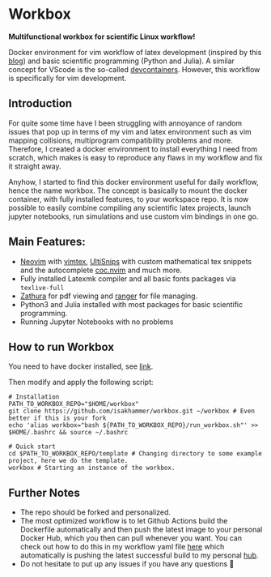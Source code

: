 # Workbox
**Multifunctional workbox for scientific Linux workflow!**

Docker environment for vim workflow of latex development (inspired by this [blog](https://castel.dev/post/lecture-notes-1/)) and basic scientific programming (Python and Julia). A similar concept for VScode is the so-called [devcontainers](https://code.visualstudio.com/docs/devcontainers/containers). However, this workflow is specifically for vim development.

## Introduction
For quite some time have I been struggling with annoyance of random issues that pop up in terms of my vim and latex environment such as vim mapping collisions, multiprogram compatibility problems and more. Therefore, I created a docker environment to install everything I need from scratch, which makes is easy to reproduce any flaws in my workflow and fix it straight away. 

Anyhow, I started to find this docker environment useful for daily workflow, hence the name workbox. The concept is basically to mount the docker container, with fully installed features, to your workspace repo. It is now possible to easily combine compiling any scientific latex projects, launch jupyter notebooks, run simulations and use custom vim bindings in one go. 

## Main Features:
  - [Neovim](https://github.com/neovim/neovim) with [vimtex](https://github.com/lervag/vimtex), [UltiSnips](https://github.com/SirVer/ultisnips) with custom mathematical tex snippets and the autocomplete [coc.nvim](https://github.com/neoclide/coc.nvim) and much more.  
  - Fully installed Latexmk compiler and all basic fonts packages via `texlive-full`
  - [Zathura](https://github.com/pwmt/zathura) for pdf viewing and [ranger](https://github.com/ranger/ranger) for file managing. 
  - Python3 and Julia installed with most packages for basic scientific programming.
  - Running Jupyter Notebooks with no problems

## How to run Workbox
You need to have docker installed, see [link](https://docs.docker.com/desktop/install/linux-install/).

Then modify and apply the following script:

```
# Installation
PATH_TO_WORKBOX_REPO="$HOME/workbox"
git clone https://github.com/isakhammer/workbox.git ~/workbox # Even better if this is your fork
echo 'alias workbox="bash ${PATH_TO_WORKBOX_REPO}/run_workbox.sh"' >> $HOME/.bashrc && source ~/.bashrc 

# Quick start
cd $PATH_TO_WORKBOX_REPO/template # Changing directory to some example project, here we do the template.
workbox # Starting an instance of the workbox.
```
 
## Further Notes 
- The repo should be forked and personalized.
- The most optimized workflow is to let Github Actions build the Dockerfile automatically and then push the latest image to your personal Docker Hub, which you then can pull whenever you want. You can check out how to do this in my workflow yaml file [here](https://github.com/isakhammer/workbox/blob/master/.github/workflows/docker-image.yml) which automatically is pushing the latest successful build to my personal [hub](https://hub.docker.com/r/isakhammer/workbox). 
- Do not hesitate to put up any issues if you have any questions :slightly_smiling_face:	


  
  
